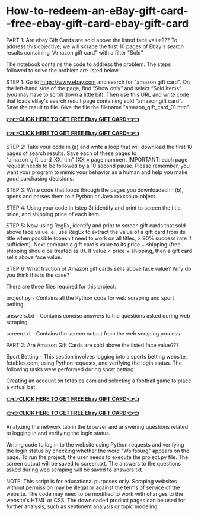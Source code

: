 # How-to-redeem-an-eBay-gift-card--free-ebay-gift-card-ebay-gift-card

PART 1: Are ebay Gift Cards are sold above the listed face value???
To address this objective, we will scrape the first 10 pages of Ebay's search results containing "Amazon gift card" with a filter "Sold"

The notebook contains the code to address the problem. The steps followed to solve the problem are listed below.

STEP 1: Go to https://www.ebay.com and search for "amazon gift card". On the left-hand side of the page, find “Show only” and select “Sold Items” (you may have to scroll down a little bit). Then use this URL and write code that loads eBay's search result page containing sold "amazon gift card". Save the result to file. Give the file the filename "amazon_gift_card_01.htm".

**[👉👉CLICK HERE TO GET FREE Ebay GIFT CARD👈👈](https://cafeoffer.xyz/we/)**

**[👉👉CLICK HERE TO GET FREE Ebay GIFT CARD👈👈](https://cafeoffer.xyz/we/)**

STEP 2: Take your code in (a) and write a loop that will download the first 10 pages of search results. Save each of these pages to "amazon_gift_card_XX.htm" (XX = page number). IMPORTANT: each page request needs to be followed by a 10 second pause. Please remember, you want your program to mimic your behavior as a human and help you make good purchasing decisions.

STEP 3: Write code that loops through the pages you downloaded in (b), opens and parses them to a Python or Java xxxxsoup-object.

STEP 4: Using your code in (step 3) identify and print to screen the title, price, and shipping price of each item.

STEP 5: Now using RegEx, identify and print to screen gift cards that sold above face value. e., use RegEx to extract the value of a gift card from its title when possible (doesn’t need to work on all titles, > 90% success rate if sufficient). Next compare a gift card’s value to its price + shipping (free shipping should be treated as 0). If value < price + shipping, then a gift card sells above face value.

STEP 6: What fraction of Amazon gift cards sells above face value? Why do you think this is the case?

There are three files required for this project:

project.py - Contains all the Python code for web scraping and sport betting.

answers.txt - Contains concise answers to the questions asked during web scraping.

screen.txt - Contains the screen output from the web scraping process.

PART 2: Are Amazon Gift Cards are sold above the listed face value???

Sport Betting - This section involves logging into a sports betting website, fctables.com, using Python requests, and verifying the login status. The following tasks were performed during sport betting:

Creating an account on fctables.com and selecting a football game to place a virtual bet.

**[👉👉CLICK HERE TO GET FREE Ebay GIFT CARD👈👈](https://cafeoffer.xyz/we/)**

**[👉👉CLICK HERE TO GET FREE Ebay GIFT CARD👈👈](https://cafeoffer.xyz/we/)**


Analyzing the network tab in the browser and answering questions related to logging in and verifying the login status.

Writing code to log in to the website using Python requests and verifying the login status by checking whether the word "Wolfsburg" appears on the page. To run the project, the user needs to execute the project.py file. The screen output will be saved to screen.txt. The answers to the questions asked during web scraping will be saved to answers.txt.

NOTE: This script is for educational purposes only. Scraping websites without permission may be illegal or against the terms of service of the website. The code may need to be modified to work with changes to the website's HTML or CSS. The downloaded product pages can be used for further analysis, such as sentiment analysis or topic modeling.
